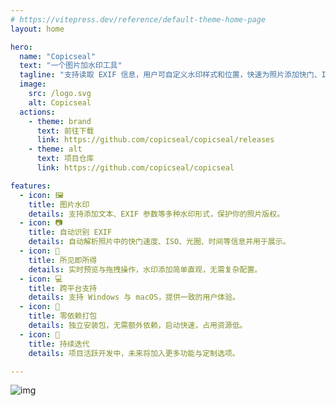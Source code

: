 ```yaml
---
# https://vitepress.dev/reference/default-theme-home-page
layout: home

hero:
  name: "Copicseal"
  text: "一个图片加水印工具"
  tagline: "支持读取 EXIF 信息，用户可自定义水印样式和位置，快速为照片添加快门、ISO 等相机参数。"
  image:
    src: /logo.svg
    alt: Copicseal
  actions:
    - theme: brand
      text: 前往下载
      link: https://github.com/copicseal/copicseal/releases
    - theme: alt
      text: 项目仓库
      link: https://github.com/copicseal/copicseal

features:
  - icon: 🖼️
    title: 图片水印
    details: 支持添加文本、EXIF 参数等多种水印形式，保护你的照片版权。
  - icon: 📷
    title: 自动识别 EXIF
    details: 自动解析照片中的快门速度、ISO、光圈、时间等信息并用于展示。
  - icon: 👀
    title: 所见即所得
    details: 实时预览与拖拽操作，水印添加简单直观，无需复杂配置。
  - icon: 💻
    title: 跨平台支持
    details: 支持 Windows 与 macOS，提供一致的用户体验。
  - icon: 🚀
    title: 零依赖打包
    details: 独立安装包，无需额外依赖，启动快速，占用资源低。
  - icon: 🔄
    title: 持续迭代
    details: 项目活跃开发中，未来将加入更多功能与定制选项。

---
```


![img](/screenshot01.png)